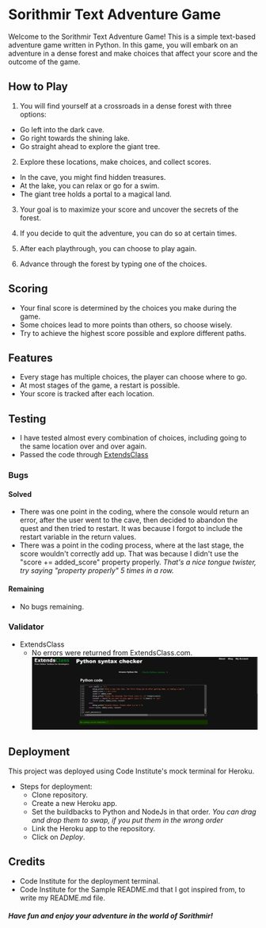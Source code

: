 # Sorithmir Text Adventure Game

Welcome to the Sorithmir Text Adventure Game! This is a simple text-based adventure game written in Python. In this game, you will embark on an adventure in a dense forest and make choices that affect your score and the outcome of the game.

## How to Play

1. You will find yourself at a crossroads in a dense forest with three options:

- Go left into the dark cave.
- Go right towards the shining lake.
- Go straight ahead to explore the giant tree.

2. Explore these locations, make choices, and collect scores.

- In the cave, you might find hidden treasures.
- At the lake, you can relax or go for a swim.
- The giant tree holds a portal to a magical land.

3. Your goal is to maximize your score and uncover the secrets of the forest.

4. If you decide to quit the adventure, you can do so at certain times.

5. After each playthrough, you can choose to play again.

6. Advance through the forest by typing one of the choices.

## Scoring

- Your final score is determined by the choices you make during the game.
- Some choices lead to more points than others, so choose wisely.
- Try to achieve the highest score possible and explore different paths.

## Features

- Every stage has multiple choices, the player can choose where to go.
- At most stages of the game, a restart is possible.
- Your score is tracked after each location.

## Testing

- I have tested almost every combination of choices, including going to the same location over and over again.
- Passed the code through [ExtendsClass](https://extendsclass.com/python-tester.html)

### Bugs

#### Solved

- There was one point in the coding, where the console would return an error, after the user went to the cave, then decided to abandon the quest and then tried to restart. It was because I forgot to include the restart variable in the return values.
- There was a point in the coding process, where at the last stage, the score wouldn't correctly add up. That was because I didn't use the "score += added_score" property properly. 
*That's a nice tongue twister, try saying "property properly" 5 times in a row.*

#### Remaining

- No bugs remaining.

### Validator

- ExtendsClass
    - No errors were returned from ExtendsClass.com.
![ExtendsClass Validator](images/extends-class-validator.png)

## Deployment

This project was deployed using Code Institute's mock terminal for Heroku.

- Steps for deployment:
    - Clone repository.
    - Create a new Heroku app.
    - Set the buildbacks to Python and NodeJs in that order. *You can drag and drop them to swap, if you put them in the wrong order*
    - Link the Heroku app to the repository.
    - Click on *Deploy*.

## Credits

- Code Institute for the deployment terminal.
- Code Institute for the Sample README.md that I got inspired from, to write my README.md file.

##### Have fun and enjoy your adventure in the world of Sorithmir!

